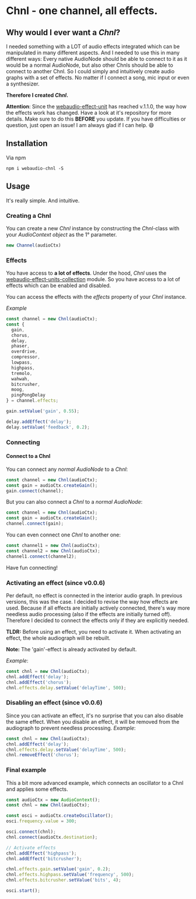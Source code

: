 # Chnl - one channel, all effects.

## Why would I ever want a _Chnl_?

I needed something with a LOT of audio effects integrated which can be manipulated in many different aspects. And I needed to use this in many different ways: Every native AudioNode should be able to connect to it as it would be a normal AudioNode, but also other Chnls should be able to connect to another Chnl.
So I could simply and intuitively create audio graphs with a set of effects.
No matter if I connect a song, mic input or even a synthesizer.

__Therefore I created _Chnl_.__

__Attention__: Since the [webaudio-effect-unit](https://github.com/scriptify/webaudio-effect-unit) has reached v.1.1.0, the way how the effects work has changed. Have a look at it's repository for more details. Make sure to do this __BEFORE__ you update. If you have difficulties or question, just open an issue! I am always glad if I can help. :smile:
## Installation
Via npm
```
npm i webaudio-chnl -S
```


## Usage
It's really simple. And intuitive.
### Creating a __Chnl__
You can create a new _Chnl_ instance by constructing the _Chnl_-class with your _AudioContext object_ as the 1° parameter.
```javascript
new Channel(audioCtx)
```

### Effects
You have access to __a lot of effects__.
Under the hood, _Chnl_ uses the [webaudio-effect-units-collection](https://github.com/scriptify/webaudio-effect-units-collection) module. So you have access to a lot of effects which can be enabled and disabled.

You can access the effects with the _effects_ property of your _Chnl_ instance.


_Example_
```javascript
const channel = new Chnl(audioCtx);
const {
  gain,
  chorus,
  delay,
  phaser,
  overdrive,
  compressor,
  lowpass,
  highpass,
  tremolo,
  wahwah,
  bitcrusher,
  moog,
  pingPongDelay
} = channel.effects;

gain.setValue('gain', 0.55);

delay.addEffect('delay');
delay.setValue('feedback', 0.2);
```

### Connecting
#### Connect to a Chnl
You can connect any _normal AudioNode_ to a _Chnl_:
```javascript
const channel = new Chnl(audioCtx);
const gain = audioCtx.createGain();
gain.connect(channel);
```
But you can also connect a _Chnl_ to a _normal AudioNode_:
```javascript
const channel = new Chnl(audioCtx);
const gain = audioCtx.createGain();
channel.connect(gain);
```
You can even connect one _Chnl_ to another one:
```javascript
const channel1 = new Chnl(audioCtx);
const channel2 = new Chnl(audioCtx);
channel1.connect(channel2);
```
Have fun connecting!

### Activating an effect (since v0.0.6)
Per default, no effect is connected in the interior audio graph. In previous versions, this was the case. I decided to revise the way how effects are used. Because if all effects are initially actively connected, there's way more needless audio processing (also if the effects are initially turned off). Therefore I decided to connect the effects only if they are explicitly needed.

__TLDR:__ Before using an effect, you need to activate it. When activating an effect, the whole audiograph will be rebuilt.

__Note:__ The 'gain'-effect is already activated by default.

_Example_:
```javascript
const chnl = new Chnl(audioCtx);
chnl.addEffect('delay');
chnl.addEffect('chorus');
chnl.effects.delay.setValue('delayTime', 500);
```

### Disabling an effect (since v0.0.6)
Since you can activate an effect, it's no surprise that you can also disable the same effect. When you disable an effect, it will be removed from the audiograph to prevent needless processing.
_Example_:
```javascript
const chnl = new Chnl(audioCtx);
chnl.addEffect('delay');
chnl.effects.delay.setValue('delayTime', 500);
chnl.removeEffect('chorus');
```

### Final example
This a bit more advanced example, which connects an oscillator to a Chnl and applies some effects.
```javascript
const audioCtx = new AudioContext();
const chnl = new Chnl(audioCtx);

const osci = audioCtx.createOscillator();
osci.frequency.value = 300;

osci.connect(chnl);
chnl.connect(audioCtx.destination);

// Activate effects
chnl.addEffect('highpass');
chnl.addEffect('bitcrusher');

chnl.effects.gain.setValue('gain', 0.2);
chnl.effects.highpass.setValue('frequency', 500);
chnl.effects.bitcrusher.setValue('bits', 4);

osci.start();
```

